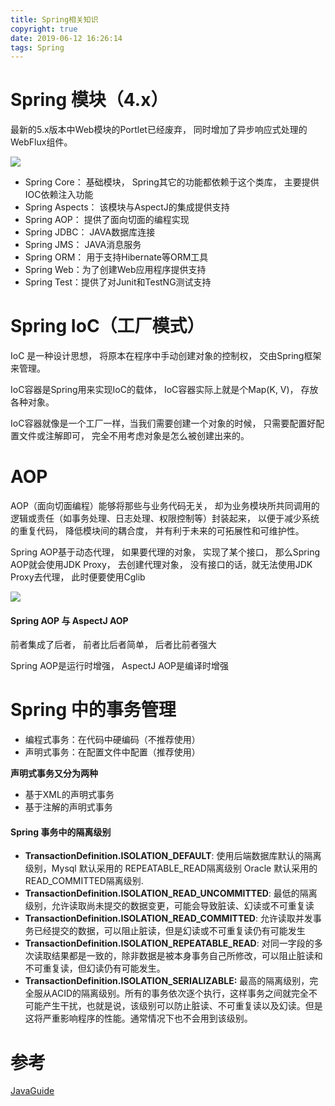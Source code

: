 ```yaml
---
title: Spring相关知识
copyright: true
date: 2019-06-12 16:26:14
tags: Spring
---
```


# Spring 模块（4.x）
最新的5.x版本中Web模块的Portlet已经废弃， 同时增加了异步响应式处理的WebFlux组件。

![](https://camo.githubusercontent.com/d7846803a95e57f57a94197168714bfc58db6432/68747470733a2f2f6d792d626c6f672d746f2d7573652e6f73732d636e2d6265696a696e672e616c6979756e63732e636f6d2f323031392d362f537072696e672545342542382542422545382541362538312545362541382541312545352539442539372e706e67)

- Spring Core： 基础模块， Spring其它的功能都依赖于这个类库， 主要提供IOC依赖注入功能
- Spring Aspects： 该模块与AspectJ的集成提供支持
- Spring AOP： 提供了面向切面的编程实现
- Spring JDBC： JAVA数据库连接
- Spring JMS： JAVA消息服务
- Spring ORM： 用于支持Hibernate等ORM工具
- Spring Web：为了创建Web应用程序提供支持
- Spring Test：提供了对Junit和TestNG测试支持

<!--more-->

# Spring IoC（工厂模式）

IoC 是一种设计思想， 将原本在程序中手动创建对象的控制权， 交由Spring框架来管理。

IoC容器是Spring用来实现IoC的载体， IoC容器实际上就是个Map(K, V)， 存放各种对象。

IoC容器就像是一个工厂一样，当我们需要创建一个对象的时候， 只需要配置好配置文件或注解即可， 完全不用考虑对象是怎么被创建出来的。

# AOP
AOP（面向切面编程）能够将那些与业务代码无关， 却为业务模块所共同调用的逻辑或责任（如事务处理、日志处理、权限控制等）封装起来， 以便于减少系统的重复代码， 降低模块间的耦合度， 并有利于未来的可拓展性和可维护性。

Spring AOP基于动态代理， 如果要代理的对象， 实现了某个接口， 那么Spring AOP就会使用JDK Proxy， 去创建代理对象， 没有接口的话，就无法使用JDK Proxy去代理， 此时便要使用Cglib

![](https://camo.githubusercontent.com/c54f144f88f5e38e1adccfaebf3388eaeb45a333/68747470733a2f2f6d792d626c6f672d746f2d7573652e6f73732d636e2d6265696a696e672e616c6979756e63732e636f6d2f323031392d362f537072696e67414f5050726f636573732e6a7067)

#### Spring AOP 与 AspectJ AOP
前者集成了后者， 前者比后者简单， 后者比前者强大

Spring AOP是运行时增强， AspectJ AOP是编译时增强

# Spring 中的事务管理
- 编程式事务：在代码中硬编码（不推荐使用）
- 声明式事务：在配置文件中配置（推荐使用）

**声明式事务又分为两种**
- 基于XML的声明式事务
- 基于注解的声明式事务

#### Spring 事务中的隔离级别
- **TransactionDefinition.ISOLATION_DEFAULT**: 使用后端数据库默认的隔离级别，Mysql 默认采用的 REPEATABLE_READ隔离级别 Oracle 默认采用的 READ_COMMITTED隔离级别.
- **TransactionDefinition.ISOLATION_READ_UNCOMMITTED**: 最低的隔离级别，允许读取尚未提交的数据变更，可能会导致脏读、幻读或不可重复读
- **TransactionDefinition.ISOLATION_READ_COMMITTED**: 允许读取并发事务已经提交的数据，可以阻止脏读，但是幻读或不可重复读仍有可能发生
- **TransactionDefinition.ISOLATION_REPEATABLE_READ**: 对同一字段的多次读取结果都是一致的，除非数据是被本身事务自己所修改，可以阻止脏读和不可重复读，但幻读仍有可能发生。
- **TransactionDefinition.ISOLATION_SERIALIZABLE:** 最高的隔离级别，完全服从ACID的隔离级别。所有的事务依次逐个执行，这样事务之间就完全不可能产生干扰，也就是说，该级别可以防止脏读、不可重复读以及幻读。但是这将严重影响程序的性能。通常情况下也不会用到该级别。

# 参考
[JavaGuide](https://github.com/Snailclimb/JavaGuide/blob/master/docs/system-design/framework/spring/SpringInterviewQuestions.md#spring-aop-%E5%92%8C-aspectj-aop-%E6%9C%89%E4%BB%80%E4%B9%88%E5%8C%BA%E5%88%AB)
